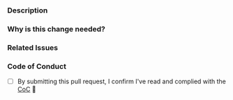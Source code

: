 ### Description

<!-- Give a clear description of what modifications you have made -->

### Why is this change needed?

<!-- Please write here about why needs this change -->

### Related Issues

<!-- If it fixes an issue, please add Closes #issue_no below with its respective issue number -->
<!-- Feel free to add a relevant issue here -->

### Code of Conduct

- [ ] By submitting this pull request, I confirm I've read and complied with the [CoC](https://github.com/dev-protocol/community/blob/main/CODE_OF_CONDUCT.md) 🖖
